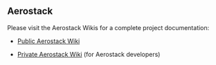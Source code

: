 ## Aerostack

Please visit the Aerostack Wikis for a complete project documentation:

* [Public Aerostack Wiki](https://github.com/visionaerialrobotics/Aerostack/wiki)

* [Private Aerostack Wiki](https://bitbucket.org/visionaerialrobotics/aerostack.git/wiki) (for Aerostack developers)
